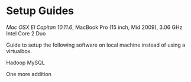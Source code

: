 # Setup Guides
*Mac OSX El Capitan 10.11.6*, MacBook Pro (15 inch, Mid 2009), 3.06 GHz Intel Core 2 Duo

Guide to setup the following software on local machine instead of using a virtualbox.

Hadoop
MySQL


One more addition